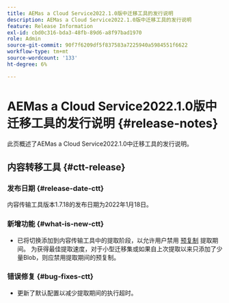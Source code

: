 ```yaml
---
title: AEMas a Cloud Service2022.1.0版中迁移工具的发行说明
description: AEMas a Cloud Service2022.1.0版中迁移工具的发行说明
feature: Release Information
exl-id: cbd0c316-bda3-48fb-89d6-a8f97bad1970
role: Admin
source-git-commit: 90f7f6209df5f837583a7225940a5984551f6622
workflow-type: tm+mt
source-wordcount: '133'
ht-degree: 6%

---
```


# AEMas a Cloud Service2022.1.0版中迁移工具的发行说明 {#release-notes}

此页概述了AEMas a Cloud Service2022.1.0中迁移工具的发行说明。

## 内容转移工具 {#ctt-release}

### 发布日期 {#release-date-ctt}

内容传输工具版本1.7.18的发布日期为2022年1月18日。

### 新增功能 {#what-is-new-ctt}

* 已将切换添加到内容传输工具中的提取阶段，以允许用户禁用 [预复制](https://experienceleague.adobe.com/docs/experience-manager-cloud-service/moving/cloud-migration/content-transfer-tool/handling-large-content-repositories.html) 提取期间。 为获得最佳提取速度，对于小型迁移集或如果自上次提取以来只添加了少量Blob，则应禁用提取期间的预复制。

### 错误修复 {#bug-fixes-ctt}

* 更新了默认配置以减少提取期间的执行超时。
